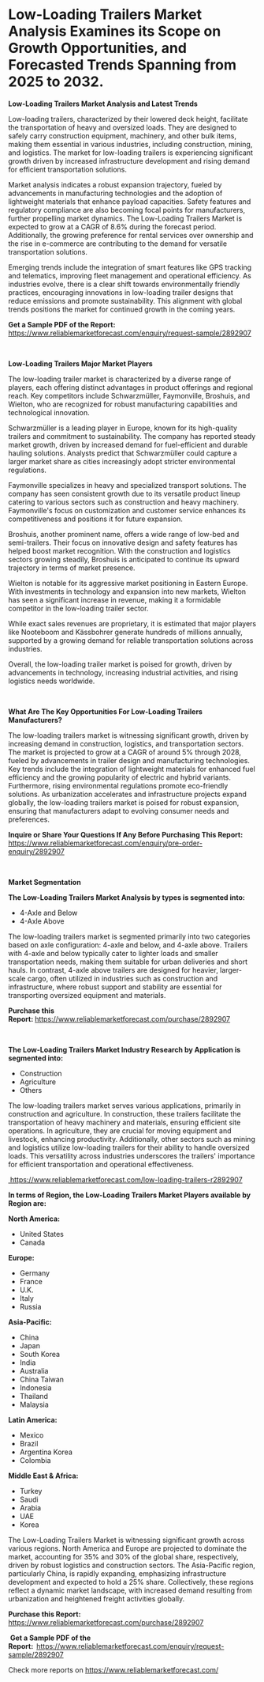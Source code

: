 <p><h1>Low-Loading Trailers Market Analysis Examines its Scope on Growth Opportunities, and Forecasted Trends Spanning from 2025 to 2032.</h1></p><p><strong>Low-Loading Trailers Market Analysis and Latest Trends</strong></p>
<p><p>Low-loading trailers, characterized by their lowered deck height, facilitate the transportation of heavy and oversized loads. They are designed to safely carry construction equipment, machinery, and other bulk items, making them essential in various industries, including construction, mining, and logistics. The market for low-loading trailers is experiencing significant growth driven by increased infrastructure development and rising demand for efficient transportation solutions.</p><p>Market analysis indicates a robust expansion trajectory, fueled by advancements in manufacturing technologies and the adoption of lightweight materials that enhance payload capacities. Safety features and regulatory compliance are also becoming focal points for manufacturers, further propelling market dynamics. The Low-Loading Trailers Market is expected to grow at a CAGR of 8.6% during the forecast period. Additionally, the growing preference for rental services over ownership and the rise in e-commerce are contributing to the demand for versatile transportation solutions.</p><p>Emerging trends include the integration of smart features like GPS tracking and telematics, improving fleet management and operational efficiency. As industries evolve, there is a clear shift towards environmentally friendly practices, encouraging innovations in low-loading trailer designs that reduce emissions and promote sustainability. This alignment with global trends positions the market for continued growth in the coming years.</p></p>
<p><strong>Get a Sample PDF of the Report:&nbsp;</strong> <a href="https://www.reliablemarketforecast.com/enquiry/request-sample/2892907?utm_campaign=2235&utm_medium=2&utm_source=Github&utm_content=ia&utm_term=15032025&utm_id=low-loading-trailers">https://www.reliablemarketforecast.com/enquiry/request-sample/2892907</a></p>
<p>&nbsp;</p>
<p><strong>Low-Loading Trailers Major Market Players</strong></p>
<p><p>The low-loading trailer market is characterized by a diverse range of players, each offering distinct advantages in product offerings and regional reach. Key competitors include Schwarzmüller, Faymonville, Broshuis, and Wielton, who are recognized for robust manufacturing capabilities and technological innovation.</p><p>Schwarzmüller is a leading player in Europe, known for its high-quality trailers and commitment to sustainability. The company has reported steady market growth, driven by increased demand for fuel-efficient and durable hauling solutions. Analysts predict that Schwarzmüller could capture a larger market share as cities increasingly adopt stricter environmental regulations.</p><p>Faymonville specializes in heavy and specialized transport solutions. The company has seen consistent growth due to its versatile product lineup catering to various sectors such as construction and heavy machinery. Faymonville's focus on customization and customer service enhances its competitiveness and positions it for future expansion.</p><p>Broshuis, another prominent name, offers a wide range of low-bed and semi-trailers. Their focus on innovative design and safety features has helped boost market recognition. With the construction and logistics sectors growing steadily, Broshuis is anticipated to continue its upward trajectory in terms of market presence.</p><p>Wielton is notable for its aggressive market positioning in Eastern Europe. With investments in technology and expansion into new markets, Wielton has seen a significant increase in revenue, making it a formidable competitor in the low-loading trailer sector.</p><p>While exact sales revenues are proprietary, it is estimated that major players like Nooteboom and Kässbohrer generate hundreds of millions annually, supported by a growing demand for reliable transportation solutions across industries.</p><p>Overall, the low-loading trailer market is poised for growth, driven by advancements in technology, increasing industrial activities, and rising logistics needs worldwide.</p></p>
<p>&nbsp;</p>
<p><strong>What Are The Key Opportunities For Low-Loading Trailers Manufacturers?</strong></p>
<p><p>The low-loading trailers market is witnessing significant growth, driven by increasing demand in construction, logistics, and transportation sectors. The market is projected to grow at a CAGR of around 5% through 2028, fueled by advancements in trailer design and manufacturing technologies. Key trends include the integration of lightweight materials for enhanced fuel efficiency and the growing popularity of electric and hybrid variants. Furthermore, rising environmental regulations promote eco-friendly solutions. As urbanization accelerates and infrastructure projects expand globally, the low-loading trailers market is poised for robust expansion, ensuring that manufacturers adapt to evolving consumer needs and preferences.</p></p>
<p><strong>Inquire or Share Your Questions If Any Before Purchasing This Report:</strong> <a href="https://www.reliablemarketforecast.com/enquiry/pre-order-enquiry/2892907?utm_campaign=2235&utm_medium=2&utm_source=Github&utm_content=ia&utm_term=15032025&utm_id=low-loading-trailers">https://www.reliablemarketforecast.com/enquiry/pre-order-enquiry/2892907</a></p>
<p>&nbsp;</p>
<p><strong>Market Segmentation</strong></p>
<p><strong>The Low-Loading Trailers Market Analysis by types is segmented into:</strong></p>
<p><ul><li>4-Axle and Below</li><li>4-Axle Above</li></ul></p>
<p><p>The low-loading trailers market is segmented primarily into two categories based on axle configuration: 4-axle and below, and 4-axle above. Trailers with 4-axle and below typically cater to lighter loads and smaller transportation needs, making them suitable for urban deliveries and short hauls. In contrast, 4-axle above trailers are designed for heavier, larger-scale cargo, often utilized in industries such as construction and infrastructure, where robust support and stability are essential for transporting oversized equipment and materials.</p></p>
<p><strong>Purchase this Report:&nbsp;</strong><a href="https://www.reliablemarketforecast.com/purchase/2892907?utm_campaign=2235&utm_medium=2&utm_source=Github&utm_content=ia&utm_term=15032025&utm_id=low-loading-trailers">https://www.reliablemarketforecast.com/purchase/2892907</a></p>
<p>&nbsp;</p>
<p><strong>The Low-Loading Trailers Market Industry Research by Application is segmented into:</strong></p>
<p><ul><li>Construction</li><li>Agriculture</li><li>Others</li></ul></p>
<p><p>The low-loading trailers market serves various applications, primarily in construction and agriculture. In construction, these trailers facilitate the transportation of heavy machinery and materials, ensuring efficient site operations. In agriculture, they are crucial for moving equipment and livestock, enhancing productivity. Additionally, other sectors such as mining and logistics utilize low-loading trailers for their ability to handle oversized loads. This versatility across industries underscores the trailers' importance for efficient transportation and operational effectiveness.</p></p>
<p><a href="https://www.reliablemarketforecast.com/low-loading-trailers-r2892907?utm_campaign=2235&utm_medium=2&utm_source=Github&utm_content=ia&utm_term=15032025&utm_id=low-loading-trailers">&nbsp;https://www.reliablemarketforecast.com/low-loading-trailers-r2892907</a></p>
<p><strong>In terms of Region, the Low-Loading Trailers Market Players available by Region are:</strong></p>
<p>
    <p> <strong> North America: </strong>
        <ul>
            <li>United States</li>
            <li>Canada</li>
        </ul>
        </p> 
    <p> <strong> Europe: </strong>
        <ul>
            <li>Germany</li>
            <li>France</li>
            <li>U.K.</li>
            <li>Italy</li>
            <li>Russia</li>
        </ul>
        </p> 
    <p> <strong> Asia-Pacific: </strong>
        <ul>
            <li>China</li>
            <li>Japan</li>
            <li>South Korea</li>
            <li>India</li>
            <li>Australia</li>
            <li>China Taiwan</li>
            <li>Indonesia</li>
            <li>Thailand</li>
            <li>Malaysia</li>
        </ul>
        </p> 
    <p> <strong> Latin America: </strong>
        <ul>
            <li>Mexico</li>
            <li>Brazil</li>
            <li>Argentina Korea</li>
            <li>Colombia</li>
        </ul>
        </p> 
    <p> <strong> Middle East & Africa: </strong>
        <ul>
            <li>Turkey</li>
            <li>Saudi</li>
            <li>Arabia</li>
            <li>UAE</li>
            <li>Korea</li>
        </ul>
    </p>
    </p>
<p><p>The Low-Loading Trailers Market is witnessing significant growth across various regions. North America and Europe are projected to dominate the market, accounting for 35% and 30% of the global share, respectively, driven by robust logistics and construction sectors. The Asia-Pacific region, particularly China, is rapidly expanding, emphasizing infrastructure development and expected to hold a 25% share. Collectively, these regions reflect a dynamic market landscape, with increased demand resulting from urbanization and heightened freight activities globally.</p></p>
<p><strong>Purchase this Report: </strong><a href="https://www.reliablemarketforecast.com/purchase/2892907?utm_campaign=2235&utm_medium=2&utm_source=Github&utm_content=ia&utm_term=15032025&utm_id=low-loading-trailers">https://www.reliablemarketforecast.com/purchase/2892907</a></p>
<p>&nbsp;<strong>Get a Sample PDF of the Report:&nbsp;&nbsp;</strong><a href="https://www.reliablemarketforecast.com/enquiry/request-sample/2892907?utm_campaign=2235&utm_medium=2&utm_source=Github&utm_content=ia&utm_term=15032025&utm_id=low-loading-trailers">https://www.reliablemarketforecast.com/enquiry/request-sample/2892907</a></p>
<p><strong></strong></p>
<p>Check more reports on <a href="https://www.reliablemarketforecast.com/?utm_campaign=2235&utm_medium=2&utm_source=Github&utm_content=ia&utm_term=15032025&utm_id=low-loading-trailers">https://www.reliablemarketforecast.com/</a></p>